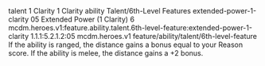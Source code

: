 <ability>
  <metadata>
    <class>talent</class>
    <cost>1 Clarity</cost>
    <cost_amount>1</cost_amount>
    <cost_resource>Clarity</cost_resource>
    <feature_type>ability</feature_type>
    <file_dpath>Talent/6th-Level Features</file_dpath>
    <item_id>extended-power-1-clarity</item_id>
    <item_index>05</item_index>
    <item_name>Extended Power (1 Clarity)</item_name>
    <level>6</level>
    <scc>mcdm.heroes.v1:feature.ability.talent.6th-level-feature:extended-power-1-clarity</scc>
    <scdc>1.1.1:5.2.1.2:05</scdc>
    <source>mcdm.heroes.v1</source>
    <type>feature/ability/talent/6th-level-feature</type>
  </metadata>
  <effects>
    <effect type="mundane">If the ability is ranged, the distance gains a bonus equal to your Reason score. If the ability is melee, the distance gains a +2 bonus.</effect>
  </effects>
</ability>
